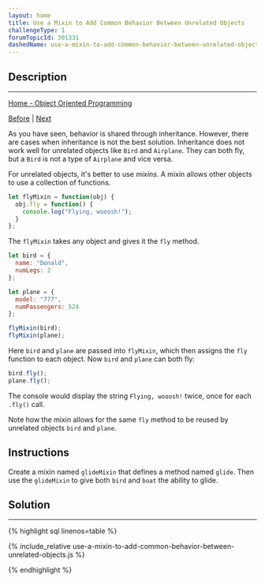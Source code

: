 ```yaml
---
layout: home
title: Use a Mixin to Add Common Behavior Between Unrelated Objects
challengeType: 1
forumTopicId: 301331
dashedName: use-a-mixin-to-add-common-behavior-between-unrelated-objects
---
```


<div class="row">
<div class="columnStmt" markdown="1">

## Description
------

[Home - Object Oriented Programming](./README.md)

[Before](./override-inherited-methods.md)  | [Next](./use-closure-to-protect-properties-within-an-object-from-being-modified-externally.md) 

As you have seen, behavior is shared through inheritance. However, there are cases when inheritance is not the best solution. Inheritance does not work well for unrelated objects like `Bird` and `Airplane`. They can both fly, but a `Bird` is not a type of `Airplane` and vice versa.

For unrelated objects, it's better to use <dfn>mixins</dfn>. A mixin allows other objects to use a collection of functions.

```js
let flyMixin = function(obj) {
  obj.fly = function() {
    console.log("Flying, wooosh!");
  }
};
```

The `flyMixin` takes any object and gives it the `fly` method.

```js
let bird = {
  name: "Donald",
  numLegs: 2
};

let plane = {
  model: "777",
  numPassengers: 524
};

flyMixin(bird);
flyMixin(plane);
```

Here `bird` and `plane` are passed into `flyMixin`, which then assigns the `fly` function to each object. Now `bird` and `plane` can both fly:

```js
bird.fly();
plane.fly();
```

The console would display the string `Flying, wooosh!` twice, once for each `.fly()` call.

Note how the mixin allows for the same `fly` method to be reused by unrelated objects `bird` and `plane`.

##  Instructions 

Create a mixin named `glideMixin` that defines a method named `glide`. Then use the `glideMixin` to give both `bird` and `boat` the ability to glide.

</div>
<div class="columnSol" markdown="1">

## Solution
------

{% highlight sql linenos=table %}

{% include_relative use-a-mixin-to-add-common-behavior-between-unrelated-objects.js %}

{% endhighlight %}

</div>
</div>

